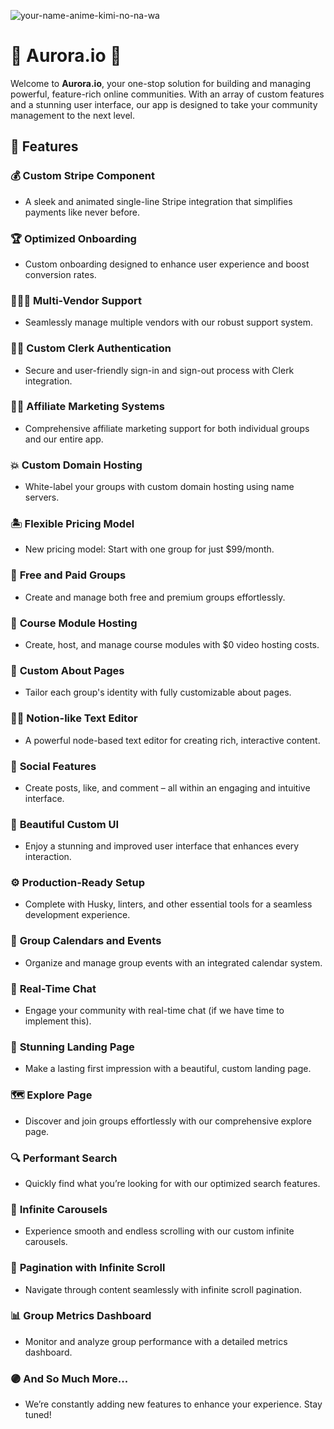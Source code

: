 ![your-name-anime-kimi-no-na-wa](https://github.com/user-attachments/assets/1b106507-d4a0-4075-8bdd-6895ff18042b)

# 🌟 **Aurora.io** 🌟

Welcome to **Aurora.io**, your one-stop solution for building and managing powerful, feature-rich online communities. With an array of custom features and a stunning user interface, our app is designed to take your community management to the next level.

## 🚀 **Features**

### 💰 **Custom Stripe Component**
- A sleek and animated single-line Stripe integration that simplifies payments like never before.

### 🏆 **Optimized Onboarding**
- Custom onboarding designed to enhance user experience and boost conversion rates.

### 🧑🏻‍💼 **Multi-Vendor Support**
- Seamlessly manage multiple vendors with our robust support system.

### ✍🏻 **Custom Clerk Authentication**
- Secure and user-friendly sign-in and sign-out process with Clerk integration.

### 🤝🏻 **Affiliate Marketing Systems**
- Comprehensive affiliate marketing support for both individual groups and our entire app.

### 💥 **Custom Domain Hosting**
- White-label your groups with custom domain hosting using name servers.

### 🏝️ **Flexible Pricing Model**
- New pricing model: Start with one group for just $99/month.

### 🎁 **Free and Paid Groups**
- Create and manage both free and premium groups effortlessly.

### 🎥 **Course Module Hosting**
- Create, host, and manage course modules with $0 video hosting costs.

### 📃 **Custom About Pages**
- Tailor each group's identity with fully customizable about pages.

### ✍🏻 **Notion-like Text Editor**
- A powerful node-based text editor for creating rich, interactive content.

### 📱 **Social Features**
- Create posts, like, and comment – all within an engaging and intuitive interface.

### 🎨 **Beautiful Custom UI**
- Enjoy a stunning and improved user interface that enhances every interaction.

### ⚙️ **Production-Ready Setup**
- Complete with Husky, linters, and other essential tools for a seamless development experience.

### 📅 **Group Calendars and Events**
- Organize and manage group events with an integrated calendar system.

### 💬 **Real-Time Chat**
- Engage your community with real-time chat (if we have time to implement this).

### 📄 **Stunning Landing Page**
- Make a lasting first impression with a beautiful, custom landing page.

### 🗺️ **Explore Page**
- Discover and join groups effortlessly with our comprehensive explore page.

### 🔍 **Performant Search**
- Quickly find what you’re looking for with our optimized search features.

### 🛝 **Infinite Carousels**
- Experience smooth and endless scrolling with our custom infinite carousels.

### 🔢 **Pagination with Infinite Scroll**
- Navigate through content seamlessly with infinite scroll pagination.

### 📊 **Group Metrics Dashboard**
- Monitor and analyze group performance with a detailed metrics dashboard.

### 🟣 **And So Much More...**
- We’re constantly adding new features to enhance your experience. Stay tuned!
